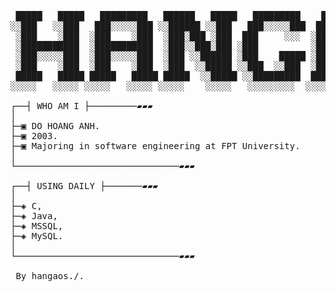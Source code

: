 <pre>

 █████   █████   █████████   ██████   █████   █████████    █████████      ███████     █████████ 
░░███   ░░███   ███░░░░░███ ░░██████ ░░███   ███░░░░░███  ███░░░░░███   ███░░░░░███  ███░░░░░███
 ░███    ░███  ░███    ░███  ░███░███ ░███  ███     ░░░  ░███    ░███  ███     ░░███░███    ░░░ 
 ░███████████  ░███████████  ░███░░███░███ ░███          ░███████████ ░███      ░███░░█████████ 
 ░███░░░░░███  ░███░░░░░███  ░███ ░░██████ ░███    █████ ░███░░░░░███ ░███      ░███ ░░░░░░░░███
 ░███    ░███  ░███    ░███  ░███  ░░█████ ░░███  ░░███  ░███    ░███ ░░███     ███  ███    ░███
 █████   █████ █████   █████ █████  ░░█████ ░░█████████  █████   █████ ░░░███████░  ░░█████████ 
░░░░░   ░░░░░ ░░░░░   ░░░░░ ░░░░░    ░░░░░   ░░░░░░░░░  ░░░░░   ░░░░░    ░░░░░░░     ░░░░░░░░░  

┌──┤ WHO AM I ├─────────▰▰▰
│
├─▣ DO HOANG ANH.
├─▣ 2003.
├─▣ Majoring in software engineering at FPT University.
│
└───────────────────────────────▰▰▰

┌──┤ USING DAILY ├───────▰▰▰
│
├─◈ C,
├─◈ Java,
├─◈ MSSQL,
├─◈ MySQL.
│
└───────────────────────────────▰▰▰

 By hangaos./.

</pre>
